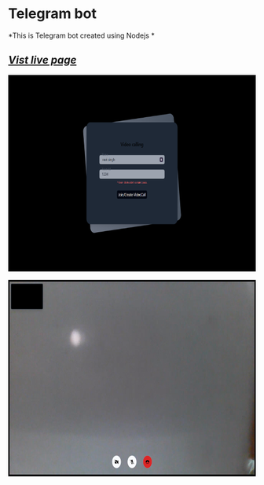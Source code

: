 # Telegram bot
*This is Telegram bot created using Nodejs *

## *[Vist live page](https://ravisingh-videocalling.vercel.app)*

<p align="center" ><img src="https://github.com/ravisingh9302/videocalling/blob/main/client/public/Screenshot1.png" alt="" height="400px"></p>
<p align="center" ><img src="https://github.com/ravisingh9302/videocalling/blob/main/client/public/Screenshot2.png" alt="" height="400px"></p>